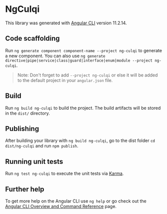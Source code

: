 # NgCulqi

This library was generated with [Angular CLI](https://github.com/angular/angular-cli) version 11.2.14.

## Code scaffolding

Run `ng generate component component-name --project ng-culqi` to generate a new component. You can also use `ng generate directive|pipe|service|class|guard|interface|enum|module --project ng-culqi`.
> Note: Don't forget to add `--project ng-culqi` or else it will be added to the default project in your `angular.json` file. 

## Build

Run `ng build ng-culqi` to build the project. The build artifacts will be stored in the `dist/` directory.

## Publishing

After building your library with `ng build ng-culqi`, go to the dist folder `cd dist/ng-culqi` and run `npm publish`.

## Running unit tests

Run `ng test ng-culqi` to execute the unit tests via [Karma](https://karma-runner.github.io).

## Further help

To get more help on the Angular CLI use `ng help` or go check out the [Angular CLI Overview and Command Reference](https://angular.io/cli) page.
